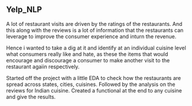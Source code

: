 ## Yelp_NLP

A lot of restaurant visits are driven by the ratings of the restaurants. And this along with the reviews is a lot of information that the restaurants can leverage to improve the consumer experience and inturn the revenue. 

Hence i wanted to take a dig at it and identify at an individual cuisine level what consumers really like and hate, as these the items that would encourage and discourage a consumer to make another visit to the restaurant agaiin respectively.

Started off the project with a little EDA to check how the restaurants are spread across states, cities, cuisines. Followed by the analysis on the reviews for Indian cuisine. Created a functional at the end to any cuisine and give the results.

